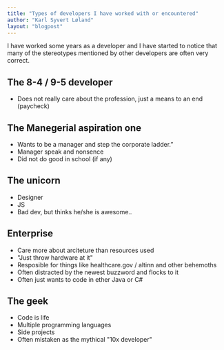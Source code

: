 ```yaml
---
title: "Types of developers I have worked with or encountered"
author: "Karl Syvert Løland"
layout: "blogpost"
---
```



I have worked some years as a developer and I have started to notice that many
of the stereotypes mentioned by other developers are often very correct.

<!--more-->

## The 8-4 / 9-5 developer
 - Does not really care about the profession, just a means to an end (paycheck)


## The Manegerial aspiration one
 - Wants to be a manager and step the corporate ladder.”
 - Manager speak and nonsence
 - Did not do good in school (if any)

## The unicorn
 - Designer
 - JS
 - Bad dev, but thinks he/she is awesome..

## Enterprise
 - Care more about arciteture than resources used
 - "Just throw hardware at it"
 - Resposible for things like healthcare.gov / altinn and other behemoths
 - Often distracted by the newest buzzword and flocks to it
 - Often just wants to code in ether Java or C#

## The geek
 - Code is life
 - Multiple programming languages
 - Side projects
 - Often mistaken as the mythical "10x developer"
